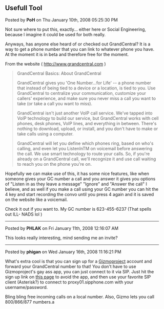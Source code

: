## Usefull Tool
Posted by **PoH** on Thu January 10th, 2008 05:25:30 PM

Not sure where to put this, exactly... either here or Social Engineering,
because I imagine it could be used for both really.

Anyways, has anyone else heard of or checked out GrandCentral? It is a way to
get a phone number that you can link to whatever phone you have. At the moment
it is in beta and therefore free for the moment.

From the website ( <http://www.grandcentral.com> )

> GrandCentral Basics: About GrandCentral
>
> GrandCentral gives you 'One Number...for Life' -- a phone number that instead
> of being tied to a device or a location, is tied to you. Use GrandCentral to
> centralize your communication, customize your callers' experience, and make
> sure you never miss a call you want to take (or take a call you want to miss).
>
> GrandCentral isn't just another VoIP call service. We've tapped into VoIP
> technology to build our service, but GrandCentral works with cell phones, desk
> phones, VoIP lines, and everything in between. There's nothing to download,
> upload, or install, and you don't have to make or take calls using a computer.
 >
> GrandCentral will let you define which phones ring, based on who's calling,
> and even let you ListenInTM on voicemail before answering the call. We use
> smart technology to route your calls. So, if you're already on a GrandCentral
> call, we'll recognize it and use call waiting to reach you on the phone you're
> on.

Hopefully we can make use of this, it has some nice features, like when someone
gives your GC number a call and you answer it gives you options of "Listen in as
they leave a message" "Ignore" and "Answer the call" I believe, and as well if
you make a call using your GC number you can hit the 4 key and start recording
the convo until you press 4 again and it is saved on the website like a
voicemail.

Check it out if you want to. My GC number is 623-455-6237 (That spells out ILL-
NADS lol )

--------------------------------------------------------------------------------

Posted by **PHLAK** on Fri January 11th, 2008 12:16:07 AM

This looks really interesting, mind sending me an invite?

--------------------------------------------------------------------------------

Posted by **phigan** on Wed January 16th, 2008 11:16:21 PM

What's extra cool is that you can sign up for a
[Gizmoproject](http://www.gizmoproject.com) account and forward your
GrandCentral number to that! You don't have to use Gizmoproject's gay ass app,
you can just connect to it via SIP. Just hit the sign up link on
[this page](http://gizmoproject.com/area775.html) to avoid the app,
and then use your favorite SIP client (Asterisk?) to connect to
proxy01.sipphone.com with your username/password.

Bling bling free incoming calls on a local number. Also, Gizmo lets you call
800/866/877 numbers.a
